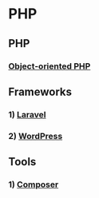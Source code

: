 # PHP
## PHP
### [Object-oriented PHP](OOP.md)
## Frameworks
### 1) [Laravel](frameworks/Laravel/README.md)
### 2) [WordPress](frameworks/WordPress/README.md)

## Tools
### 1) [Composer](tools/Composer/README.md)
